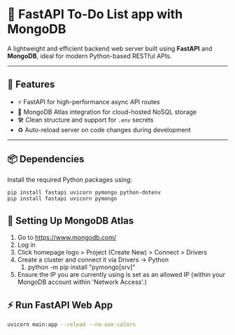 # 🧠 FastAPI To-Do List app with MongoDB


A lightweight and efficient backend web server built using **FastAPI** and **MongoDB**, ideal for modern Python-based RESTful APIs.

---

## 🚀 Features

- ⚡    FastAPI for high-performance async API routes  
- 🍃    MongoDB Atlas integration for cloud-hosted NoSQL storage  
- 🛠️   Clean structure and support for `.env` secrets  
- ♻    Auto-reload server on code changes during development

---

## 📦 Dependencies

Install the required Python packages using:

```bash
pip install fastapi uvicorn pymongo python-dotenv
pip install fastapi uvicorn pymongo
```


## 🍃 Setting Up MongoDB Atlas

1. Go to https://www.mongodb.com/
2. Log in
3. Click homepage logo > Project (Create New) > Connect > Drivers
4. Create a cluster and connect it via Drivers → Python 
   1. python -m pip install "pymongo[srv]"
5. Ensure the IP you are currently using is set as an allowed IP (within your MongoDB account within 'Network Access'.)


## ⚡ Run FastAPI Web App

```bash
uvicorn main:app --reload --no-use-colors
```